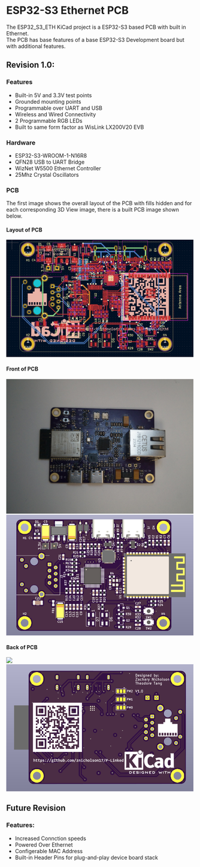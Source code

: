 # ESP32-S3 Ethernet PCB


The ESP32_S3_ETH KiCad project is a ESP32-S3 based PCB with built in Ethernet.  
The PCB has base features of a base ESP32-S3 Development board but with additional features.  

## Revision 1.0:

### Features
- Built-in 5V and 3.3V test points
- Grounded mounting points
- Programmable over UART and USB
- Wireless and Wired Connectivity
- 2 Programmable RGB LEDs
- Built to same form factor as WisLink LX200V20 EVB

### Hardware
  - ESP32-S3-WROOM-1-N16R8
  - QFN28 USB to UART Bridge
  - WizNet W5500 Ethernet Controller
  - 25Mhz Crystal Oscillators


### PCB
The first image shows the overall layout of the PCB with fills hidden and for each corresponding 3D View image, there is a built PCB image shown below.  

#### Layout of PCB
<img src = "https://github.com/znicholson17/P-Linked/blob/main/Docs/Images/ESP32-S3_ETH_LAYOUT.png" width="500" hiehgt="500">  

#### Front of PCB

  
<img src = "https://github.com/znicholson17/P-Linked/blob/main/Docs/Images/ESP32-S3_ETH_FRONT.png" width="500" hiehgt="500">
<img src = "https://github.com/znicholson17/P-Linked/blob/main/Docs/Images/ESP32-S3_ETH__3D_FRONT.png" width="500" hiehgt="500">

#### Back of PCB
<img src = "https://github.com/znicholson17/P-Linked/blob/main/Docs/Images/ESP32-S3_ETH_BACK.JPG" width="500" hiehgt="500">
<img src = "https://github.com/znicholson17/P-Linked/blob/main/Docs/Images/ESP32-S3_ETH__3D_BACK.png" width="500" hiehgt="500">

## Future Revision

### Features:
- Increased Connction speeds
- Powered Over Ethernet
- Configerable MAC Address
- Built-in Header Pins for plug-and-play device board stack
